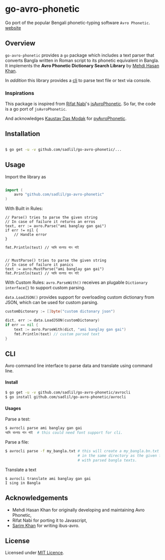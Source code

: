 # go-avro-phonetic
Go port of the popular Bengali phonetic-typing software `Avro Phonetic`. 
[website](http://omicronlab.com)


## Overview
`go-avro-phonetic` provides a `go` package which includes a text parser
that converts Bangla written in Roman script to its phonetic
equivalent in Bangla. It implements the **Avro Phonetic Dictionary
Search Library** by [Mehdi Hasan Khan](https://github.com/mugli).

In *addition* this library provides a [cli](#cli) to parse text file or 
text via console.


### Inspirations
This package is inspired from [Rifat Nabi](https://github.com/torifat)'s [jsAvroPhonetic](https://github.com/torifat/jsAvroPhonetic). 
So far, the code is a go port of `jsAvroPhonetic`.

And acknowledges [Kaustav Das Modak](https://github.com/kaustavdm) for [pyAvroPhonetic](https://github.com/kaustavdm/pyAvroPhonetic). 


## Installation

```bash

$ go get -u -v github.com/sadlil/go-avro-phonetic/...

```

## Usage
Import the library as
```go

import (
    avro "github.com/sadlil/go-avro-phonetic"
)
```

With Built in Rules:
```
// Parse() tries to parse the given string
// In case of failure it returns an erros
text, err := avro.Parse("ami banglay gan gai")
if err != nil {
    // Handle error
}

fmt.Println(test) // আমি বাংলায় গান গাই


// MustParse() tries to parse the given string
// In case of failure it panics
text := avro.MustParse("ami banglay gan gai")
fmt.Println(text) // আমি বাংলায় গান গাই

```

With Custom Rules:
`avro.ParseWith()` receives an plugable `Dictionary` `interface{}` to support
custom parsing.

`data.LoadJSON()` provides support for overloading custom dictionary from JSON,
which can be used for custom parsing.

```go
customDictonary := []byte("custom dictonary json")

dict, err := data.LoadJSON(customDictonary)
if err == nil {
    text := avro.ParseWith(dict, "ami banglay gan gai")
    fmt.Println(text) // custom parsed text
}

```

## CLI
Avro command line interface to parse data and translate using command line.

#### Install

```bash
$ go get -u -v github.com/sadlil/go-avro-phonetic/avrocli
$ go install github.com/sadlil/go-avro-phonetic/avrocli
```

#### Usages
Parse a test:
```bash
$ avrocli parse ami banglay gan gai
আমি বাংলায় গান গাই  # this could need font support for cli.
```

Parse a file:
```bash
$ avrocli parse -f my_bangla.txt # this will create a my_bangla.bn.txt file
                                 # in the same directory as the given file
                                 # with parsed bangla texts.
```

Translate a text
```
$ avrocli translate ami banglay gan gai
I sing in Bangla
```

## Acknowledgements
 - Mehdi Hasan Khan for originally developing and maintaining Avro Phonetic,
 - Rifat Nabi for porting it to Javascript,
 - [Sarim Khan](https://github.com/sarim) for writing ibus-avro.


## License
Licensed under [MIT Licence](LICENSE).
